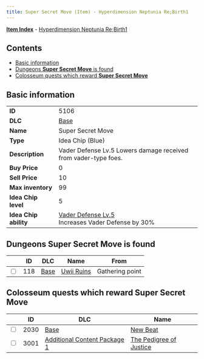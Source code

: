 ```yaml
---
title: Super Secret Move (Item) - Hyperdimension Neptunia Re;Birth1
---
```


[**Item Index**](/neptunia/rb1/item/index.html) - [Hyperdimension Neptunia Re;Birth1](/neptunia/rb1)

## Contents

- [Basic information](#basic-information)
- [Dungeons **Super Secret Move** is found](#dungeons-super-secret-move-is-found)
- [Colosseum quests which reward **Super Secret Move**](#colosseum-quests-which-reward-super-secret-move)

## Basic information

|   |   |
| -- | -- |
| **ID** | 5106 |
| **DLC** | [Base](/neptunia/rb1/dlc/1-base.html) |
| **Name** | Super Secret Move |
| **Type** | Idea Chip (Blue) |
| **Description** | Vader Defense Lv.5 Lowers damage received from vader-type foes. |
| **Buy Price** | 0 |
| **Sell Price** | 10 |
| **Max inventory** | 99 |
| **Idea Chip level** | 5 |
| **Idea Chip ability** | [Vader Defense Lv.5](/neptunia/rb1/avatar/1-9605-vader-defense-lv-5.html)<br />Increases Vader Defense by 30% |


## Dungeons **Super Secret Move** is found

|    | ID | DLC | Name | From |
| -- | -- | --- | ---- | ---- |
| <input type="checkbox" id="rb1-dungeon-1-118" class="trackbox" /> | 118 | [Base](/neptunia/rb1/dlc/1-base.html) | [Uwii Ruins](/neptunia/rb1/dungeon/1-118-uwii-ruins.html) | Gathering point |


## Colosseum quests which reward **Super Secret Move**

|    | ID | DLC | Name |
| -- | -- | --- | ---- |
| <input type="checkbox" id="rb1-colosseum-1-2030" class="trackbox" /> | 2030 | [Base](/neptunia/rb1/dlc/1-base.html) | [New Beat](/neptunia/rb1/colosseum/1-2030-new-beat.html) |
| <input type="checkbox" id="rb1-colosseum-10-3001" class="trackbox" /> | 3001 | [Additional Content Package 1](/neptunia/rb1/dlc/10-pack1.html) | [The Pedigree of Justice](/neptunia/rb1/colosseum/10-3001-the-pedigree-of-justice.html) |
